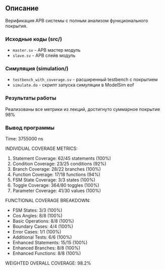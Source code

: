 ## Описание
Верификация APB системы с полным анализом функционального покрытия.
### Исходные коды (src/)
- `master.sv` - APB мастер модуль
- `slave.sv` - APB слейв модуль  

### Симуляция (simulation/)
- `testbench_with_coverage.sv` - расширенный testbench с покрытием
- `simulate.do` - скрипт запуска симуляции в ModelSim
eof

### Результаты работы
Реализованы все метрики из лекций, достигнуто суммарное покрытие 98%

### Вывод программы
 Time: 3755000 ns
 
 INDIVIDUAL COVERAGE METRICS:
 1. Statement Coverage:    62/45 statements (100%)
 2. Condition Coverage:    23/25 conditions (92%)
 3. Branch Coverage:       28/22 branches (100%)
 4. Function Coverage:     17/18 functions (94%)
 5. FSM State Coverage:    3/3 states (100%)
 6. Toggle Coverage:       364/80 toggles (100%)
 7. Parameter Coverage:    41/30 values (100%)
 
 FUNCTIONAL COVERAGE BREAKDOWN:
 - FSM States:             3/3 (100%)
 - Cos Angles:             8/8 (100%)
 - Basic Operations:       8/8 (100%)
 - Boundary Cases:         4/4 (100%)
 - Error Cases:            1/1 (100%)
 - Additional Tests:       6/6 (100%)
 - Enhanced Statements:    15/15 (100%)
 - Enhanced Branches:      8/8 (100%)
 - Enhanced Functions:     8/8 (100%)
 
WEIGHTED OVERALL COVERAGE: 98.2%
